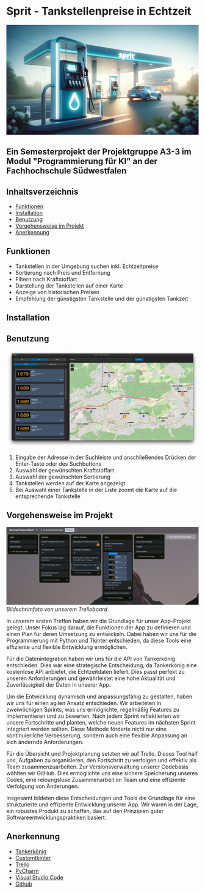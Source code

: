 # Sprit - Tankstellenpreise in Echtzeit

![sprit_banner.png](files%2Fsprit_banner.png)

## Ein Semesterprojekt der Projektgruppe A3-3 im Modul "Programmierung für KI" an der Fachhochschule Südwestfalen

<!-- TABLE OF CONTENTS -->
## Inhaltsverzeichnis
* [Funktionen](#Funktionen)
* [Installation](#Installation)
* [Benutzung](#Benutzung)
* [Vorgehensweise im Projekt](#Vorgehensweise-im-Projekt)
* [Anerkennung](#Anerkennung)

<!-- Features -->
## Funktionen
* Tankstellen in der Umgebung suchen inkl. Echtzeitpreise
* Sortierung nach Preis und Entfernung
* Filtern nach Kraftstoffart
* Darstellung der Tankstellen auf einer Karte
* Anzeige von historischen Preisen
* Empfehlung der günstigsten Tankstelle und der günstigsten Tankzeit

<!-- INSTALLATION -->
## Installation

<!-- USAGE EXAMPLES -->
## Benutzung
 ![list_map_search_view_screenshot.png](files%2Flist_map_search_view_screenshot.png)

1. Eingabe der Adresse in der Suchleiste und anschließendes Drücken der Enter-Taste oder des Suchbuttons
2. Auswahl der gewünschten Kraftstoffart
3. Auswahl der gewünschten Sortierung
4. Tankstellen werden auf der Karte angezeigt
5. Bei Auswahl einer Tankstelle in der Liste zoomt die Karte auf die entsprechende Tankstelle
 
<!-- PLANNING -->
## Vorgehensweise im Projekt
![trello_screenshot.png](files%2Ftrello_screenshot.png)
*Bildschrimfoto von unserem Trelloboard*

In unserem ersten Treffen haben wir die Grundlage für unser App-Projekt gelegt. Unser Fokus lag darauf, die Funktionen der App zu definieren und einen Plan für deren Umsetzung zu entwickeln. Dabei haben wir uns für die Programmierung mit Python und Tkinter entschieden, da diese Tools eine effiziente und flexible Entwicklung ermöglichen.

Für die Datenintegration haben wir uns für die API von Tankerkönig entschieden. Dies war eine strategische Entscheidung, da Tankerkönig eine kostenlose API anbietet, die Echtzeitdaten liefert. Dies passt perfekt zu unseren Anforderungen und gewährleistet eine hohe Aktualität und Zuverlässigkeit der Daten in unserer App.

Um die Entwicklung dynamisch und anpassungsfähig zu gestalten, haben wir uns für einen agilen Ansatz entschieden. Wir arbeiteten in zweiwöchigen Sprints, was uns ermöglichte, regelmäßig Features zu implementieren und zu bewerten. Nach jedem Sprint reflektierten wir unsere Fortschritte und planten, welche neuen Features im nächsten Sprint integriert werden sollten. Diese Methode förderte nicht nur eine kontinuierliche Verbesserung, sondern auch eine flexible Anpassung an sich ändernde Anforderungen.

Für die Übersicht und Projektplanung setzten wir auf Trello. Dieses Tool half uns, Aufgaben zu organisieren, den Fortschritt zu verfolgen und effektiv als Team zusammenzuarbeiten. Zur Versionsverwaltung unserer Codebasis wählten wir GitHub. Dies ermöglichte uns eine sichere Speicherung unseres Codes, eine reibungslose Zusammenarbeit im Team und eine effiziente Verfolgung von Änderungen.

Insgesamt bildeten diese Entscheidungen und Tools die Grundlage für eine strukturierte und effiziente Entwicklung unserer App. Wir waren in der Lage, ein robustes Produkt zu schaffen, das auf den Prinzipien guter Softwareentwicklungspraktiken basiert.



<!-- ACKNOWLEDGEMENTS -->
## Anerkennung 
* [Tankerkönig](https://tankerkoenig.de)
* [Customtkinter](https://customtkinter.tomschimansky.com)
* [Trello](https://trello.com/de)
* [PyCharm](https://www.jetbrains.com/de-de/pycharm/)
* [Visual Studio Code](https://code.visualstudio.com)
* [Github](https://github.com)






 

